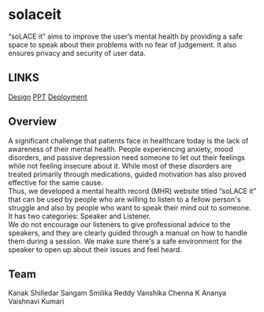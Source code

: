 # solaceit
“soLACE it” aims to improve the user’s mental health by providing a safe space to speak about their problems with no fear of judgement. It also ensures privacy and security of user data.
## LINKS
[Design](https://www.figma.com/file/TDBliE6PWJMoNHEtsEJ660/Untitled?node-id=0%3A1)
[PPT](https://docs.google.com/presentation/d/1nYNJkuz6zKDpn4iN3MB9c7PvKwNl1nOqAEzjAUdaCq4/edit?usp=sharing)
[Deployment](https://example.com)
## Overview
A significant challenge that patients face in healthcare today is the lack of awareness of their mental health. People experiencing anxiety, mood disorders, and passive depression need someone to let out their feelings while not feeling insecure about it.  While most of these disorders are treated primarily through medications, guided motivation has also proved effective for the same cause. <br/>
Thus, we developed a mental health record (MHR) website titled “soLACE it” that can be used by people who are willing to listen to a fellow person's struggle and also by people who want to speak their mind out to someone. It has two categories: Speaker and Listener. <br/>
We do not encourage our listeners to give professional advice to the speakers, and they are clearly guided through a manual on how to handle them during a session. We make sure there's a safe environment for the speaker to open up about their issues and feel heard. <br/>

## Team
Kanak Shilledar
Sangam Smilika Reddy
Vanshika Chenna
K Ananya
Vaishnavi Kumari
